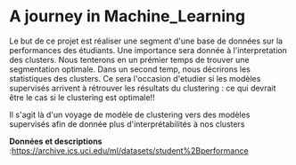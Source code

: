 # A journey in Machine_Learning


Le but de ce projet est réaliser une segment d'une base de données sur la performances des étudiants.
Une importance sera donnée à l'interpretation des clusters.
Nous tenterons en un prémier temps de trouver une segmentation optimale.
Dans un second temp, nous décrirons les  statistiques des clusters.
Ce sera l'occasion d'etudier  si les modèles supervisés arrivent à rétrouver les résultats du clustering : ce qui devrait être le cas si le clustering est optimale!!

Il s'agit là d'un voyage de modèle de clustering vers des modèles supervisés afin de donnée plus d'interprétabilités à nos clusters


**Données et descriptions** :https://archive.ics.uci.edu/ml/datasets/student%2Bperformance

